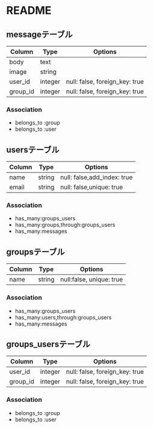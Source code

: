# README

## messageテーブル

|Column|Type|Options|
|------|----|-------|
|body|text|
|image|string|
|user_id|integer|null: false, foreign_key: true|
|group_id|integer|null: false, foreign_key: true|

### Association
- belongs_to :group
- belongs_to :user

## usersテーブル

|Column|Type|Options|
|------|----|-------|
|name|string|null: false,add_index: true|
|email|string|null: false,unique: true|

### Association
- has_many:groups_users
- has_many:groups,through:groups_users
- has_many:messages

## groupsテーブル
|Column|Type|Options|
|------|----|-------|
|name|string|null:false, unique: true|

### Association
- has_many:groups_users
- has_many:users,through:groups_users
- has_many:messages

## groups_usersテーブル

|Column|Type|Options|
|------|----|-------|
|user_id|integer|null: false, foreign_key: true|
|group_id|integer|null: false, foreign_key: true|

### Association
- belongs_to :group
- belongs_to :user
